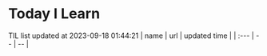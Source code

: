 # Today I Learn 
TIL list updated at 2023-09-18 01:44:21
| name | url | updated time |
| :--- | -- | -- |
